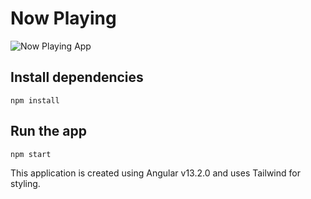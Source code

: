 # Now Playing 

![Now Playing App](/src/assets/NowPlaying.png)


## Install dependencies

```
npm install
```

## Run the app

```
npm start
```

This application is created using Angular v13.2.0 and uses Tailwind for styling. 